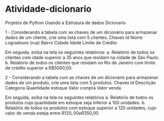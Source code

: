 # Atividade-dicionario
Projetos de Python
Usando a Estrutura de dados Dicionario

1 -	Considerando a tabela com as chaves de um dicionário para armazenar dados de um cliente, crie uma lista com 5 clientes.
Chaves
Id
Nome
Logradouro (rua)
Bairro
Cidade
Idade
Limite de Crédito

Em seguida, exiba na tela os seguintes relatórios:
a.	Relatório de todos os clientes com idade superior a 35 anos que residam na cidade de São Paulo.
b.	Relatório de todos os clientes que residam no Rio de Janeiro com limite de crédito superior a R$5000,00.


2 -	Considerando a tabela com as chaves de um dicionário para armazenar dados de um produto, crie uma lista com 5 produtos.
Chaves
Id
Descrição
Categoria
Quantidade estoque
Valor compra
Valor venda

Em seguida, exiba na tela os seguintes relatórios
a.	Relatório de todos os produtos cuja quantidade em estoque seja inferior a 100 unidades.
b.	Relatório de todos os produtos com estoque superior a 120 unidades, cujo valor de venda esteja entre R$120,00 e R$350,00.


